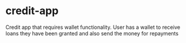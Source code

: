 # credit-app
Credit app that requires wallet functionality. User has a wallet to receive loans they have been granted and also send the money for repayments
